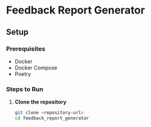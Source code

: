 # Feedback Report Generator

## Setup

### Prerequisites
- Docker
- Docker Compose
- Poetry

### Steps to Run

1. **Clone the repository**
   ```sh
   git clone <repository-url>
   cd feedback_report_generator
